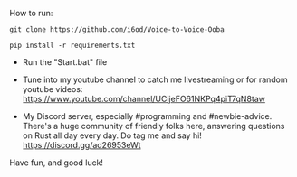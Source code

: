 How to run:

    git clone https://github.com/i6od/Voice-to-Voice-Ooba

    pip install -r requirements.txt
- Run the "Start.bat" file

- Tune into my youtube channel to catch me livestreaming or for random youtube videos:
https://www.youtube.com/channel/UCijeFO61NKPq4piT7qN8taw

- My Discord server, especially #programming and #newbie-advice. There's a huge community of friendly folks here, answering questions on Rust all day every day. Do tag me and say hi!
https://discord.gg/ad26953eWt

Have fun, and good luck!
